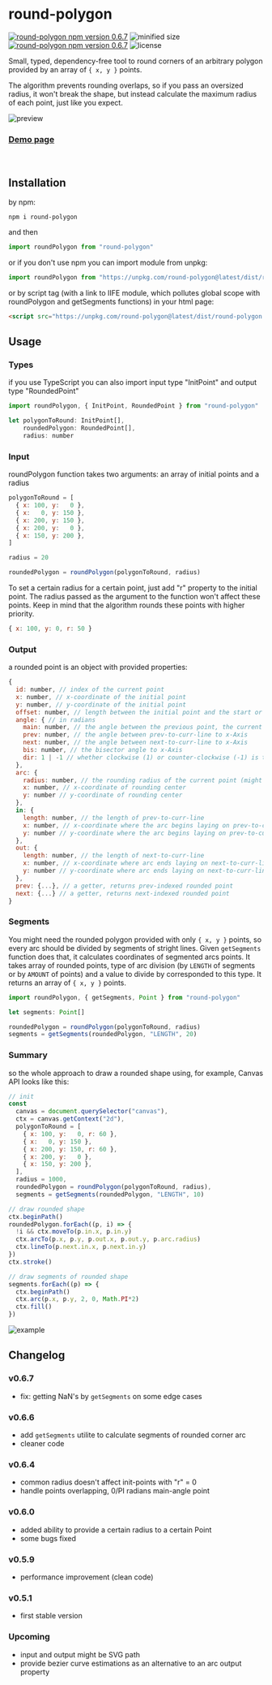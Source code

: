 
# round-polygon

[![round-polygon npm version 0.6.7](https://img.shields.io/badge/npm-v0.6.7-blue)](https://www.npmjs.com/package/round-polygon)
![minified size](https://img.shields.io/bundlephobia/min/round-polygon)
[![round-polygon npm version 0.6.7](https://img.shields.io/badge/tests-100%-success)](https://github.com/foretoo/round-polygon/tree/main/src/tests)
![license](https://img.shields.io/github/license/foretoo/round-polygon)

Small, typed, dependency-free tool to round corners of an arbitrary polygon provided by an array of `{ x, y }` points.

The algorithm prevents rounding overlaps, so if you pass an oversized radius, it won't break the shape, but instead calculate the maximum radius of each point, just like you expect.

![preview](./public/readme-preview.png)

###  [Demo page](https://foretoo.github.io/round-polygon)
<br/>

## Installation

by npm:
```
npm i round-polygon
```
and then
```javascript
import roundPolygon from "round-polygon"
```
or if you don't use npm you can import module from unpkg:
```javascript
import roundPolygon from "https://unpkg.com/round-polygon@latest/dist/round-polygon.es.js"
```
or by script tag (with a link to IIFE module, which pollutes global scope with roundPolygon and getSegments functions) in your html page:
```html
<script src="https://unpkg.com/round-polygon@latest/dist/round-polygon.iife.js"></script> 
```

## Usage

### Types
if you use TypeScript you can also import input type "InitPoint" and output type "RoundedPoint"

```javascript
import roundPolygon, { InitPoint, RoundedPoint } from "round-polygon"

let polygonToRound: InitPoint[],
    roundedPolygon: RoundedPoint[],
    radius: number
```

### Input
roundPolygon function takes two arguments: an array of initial points and a radius

```javascript
polygonToRound = [
  { x: 100, y:   0 },
  { x:   0, y: 150 },
  { x: 200, y: 150 },
  { x: 200, y:   0 },
  { x: 150, y: 200 },
]

radius = 20

roundedPolygon = roundPolygon(polygonToRound, radius)
```
To set a certain radius for a certain point, just add "r" property to the initial point. The radius passed as the argument to the function won't affect these points. Keep in mind that the algorithm rounds these points with higher priority.
```javascript
{ x: 100, y: 0, r: 50 }
```
### Output
a rounded point is an object with provided properties:

```javascript
{
  id: number, // index of the current point
  x: number, // x-coordinate of the initial point
  y: number, // y-coordinate of the initial point
  offset: number, // length between the initial point and the start or the end of a rounding arc
  angle: { // in radians
    main: number, // the angle between the previous point, the current one, and the next one
    prev: number, // the angle between prev-to-curr-line to x-Axis
    next: number, // the angle between next-to-curr-line to x-Axis
    bis: number, // the bisector angle to x-Axis
    dir: 1 | -1 // whether clockwise (1) or counter-clockwise (-1) is the main angle direction (from the "prev" to the "next" angle)
  },
  arc: {
    radius: number, // the rounding radius of the current point (might be less then provided as an argument (caused by rounding overlapping))
    x: number, // x-coordinate of rounding center
    y: number // y-coordinate of rounding center
  },
  in: {
    length: number, // the length of prev-to-curr-line
    x: number, // x-coordinate where the arc begins laying on prev-to-curr-line
    y: number // y-coordinate where the arc begins laying on prev-to-curr-line
  },
  out: {
    length: number, // the length of next-to-curr-line
    x: number, // x-coordinate where arc ends laying on next-to-curr-line
    y: number // y-coordinate where arc ends laying on next-to-curr-line
  },
  prev: {...}, // a getter, returns prev-indexed rounded point
  next: {...} // a getter, returns next-indexed rounded point
}
```
### Segments

You might need the rounded polygon provided with only `{ x, y }` points, so every arc should be divided by segments of stright lines. Given `getSegments` function does that, it calculates coordinates of segmented arcs points. It takes array of rounded points, type of arc division (by `LENGTH` of segments or by `AMOUNT` of points) and a value to divide by corresponded to this type. It returns an array of `{ x, y }` points.

```typescript
import roundPolygon, { getSegments, Point } from "round-polygon"

let segments: Point[]

roundedPolygon = roundPolygon(polygonToRound, radius)
segments = getSegments(roundedPolygon, "LENGTH", 20)
```
### Summary
so the whole approach to draw a rounded shape using, for example, Canvas API looks like this:

```javascript
// init
const
  canvas = document.querySelector("canvas"),
  ctx = canvas.getContext("2d"),
  polygonToRound = [
    { x: 100, y:   0, r: 60 },
    { x:   0, y: 150 },
    { x: 200, y: 150, r: 60 },
    { x: 200, y:   0 },
    { x: 150, y: 200 },
  ],
  radius = 1000,
  roundedPolygon = roundPolygon(polygonToRound, radius),
  segments = getSegments(roundedPolygon, "LENGTH", 10)

// draw rounded shape
ctx.beginPath()
roundedPolygon.forEach((p, i) => {
  !i && ctx.moveTo(p.in.x, p.in.y)
  ctx.arcTo(p.x, p.y, p.out.x, p.out.y, p.arc.radius)
  ctx.lineTo(p.next.in.x, p.next.in.y)
})
ctx.stroke()

// draw segments of rounded shape
segments.forEach((p) => {
  ctx.beginPath()
  ctx.arc(p.x, p.y, 2, 0, Math.PI*2)
  ctx.fill()
})
```
![example](./public/readme-example.png)

## Changelog

### v0.6.7
- fix: getting NaN's by `getSegments` on some edge cases

### v0.6.6
- add `getSegments` utilite to calculate segments of rounded corner arc
- cleaner code

### v0.6.4
- common radius doesn't affect init-points with "r" = 0
- handle points overlapping, 0/PI radians main-angle point

### v0.6.0
- added ability to provide a certain radius to a certain Point
- some bugs fixed
### v0.5.9
- performance improvement (clean code)
### v0.5.1
- first stable version

### Upcoming
- input and output might be SVG path
- provide bezier curve estimations as an alternative to an arc output property
